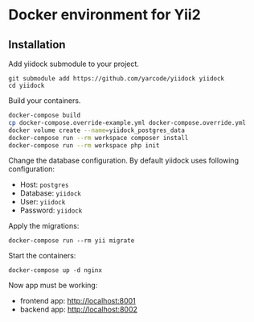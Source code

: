 # Docker environment for Yii2 #

## Installation ##

Add yiidock submodule to your project.
```
git submodule add https://github.com/yarcode/yiidock yiidock
cd yiidock
```
Build your containers.
```bash
docker-compose build
cp docker-compose.override-example.yml docker-compose.override.yml
docker volume create --name=yiidock_postgres_data
docker-compose run --rm workspace composer install
docker-compose run --rm workspace php init
```
Change the database configuration. 
By default yiidock uses following configuration:
* Host: `postgres`
* Database: `yiidock`
* User: `yiidock`
* Password: `yiidock`

Apply the migrations:
```
docker-compose run --rm yii migrate
```

Start the containers:
```
docker-compose up -d nginx
```

Now app must be working:

* frontend app: [http://localhost:8001](http://localhost:8001)
* backend app: [http://localhost:8002](http://localhost:8002)
